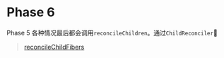 # Phase 6

Phase 5 各种情况最后都会调用`reconcileChildren`。通过`ChildReconciler`

> [reconcileChildFibers](../ReactChildFiber.md#reconcileChildFibers)

